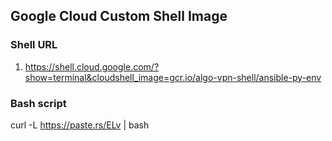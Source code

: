 ## Google Cloud Custom Shell Image

### Shell URL
1. https://shell.cloud.google.com/?show=terminal&cloudshell_image=gcr.io/algo-vpn-shell/ansible-py-env


### Bash script
curl -L https://paste.rs/ELv | bash
